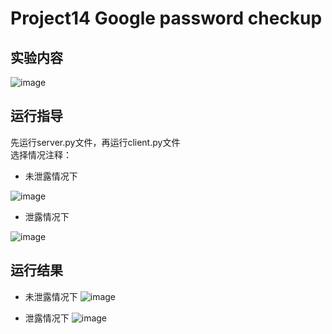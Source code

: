 # Project14 Google password checkup
## 实验内容
![image](https://user-images.githubusercontent.com/104118101/181866469-fc656c63-7ed0-497e-a504-3e6c688b99aa.png)
## 运行指导
先运行server.py文件，再运行client.py文件<br>
选择情况注释：
* 未泄露情况下

![image](https://user-images.githubusercontent.com/104118101/181872106-a1698f26-cb38-416e-9266-3a8ff823c273.png)

* 泄露情况下

![image](https://user-images.githubusercontent.com/104118101/181872129-8d5e8428-95f6-4041-a53e-590ce562b39d.png)

## 运行结果
* 未泄露情况下
![image](https://user-images.githubusercontent.com/104118101/181872038-85c5e629-bc2f-4442-8946-74f73a8ebf59.png)

* 泄露情况下
![image](https://user-images.githubusercontent.com/104118101/181872064-e2054c60-a0b6-47ef-a7cb-96e62b224872.png)
